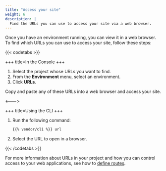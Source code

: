 ```yaml
---
title: "Access your site"
weight: 6
description: |
  Find the URLs you can use to access your site via a web browser.
---
```


Once you have an environment running, you can view it in a web browser.
To find which URLs you can use to access your site, follow these steps:

{{< codetabs >}}

+++
title=In the Console
+++

1. Select the project whose URLs you want to find.
2. From the **Environment** menu, select an environment.
3. Click **URLs**.

Copy and paste any of these URLs into a web browser and access your site.

<--->

+++
title=Using the CLI
+++

1. Run the following command:

   ```bash
   {{% vendor/cli %}} url
   ```

2. Select the URL to open in a browser.

{{< /codetabs >}}

For more information about URLs in your project and how you can control access to your web applications,
see how to [define routes](/define-routes/).


